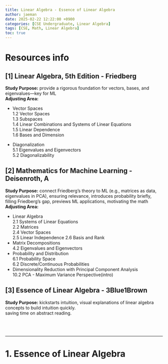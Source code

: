 ```yaml
---
title: Linear Algebra - Essence of Linear Algebra
author: jaeman
date: 2025-02-22 12:22:00 +0900
categories: [CSE Undergraduate, Linear Algebra]
tags: [CSE, Math, Linear Algebra]
toc: true
---
```

# Resources info

## [1] Linear Algebra, 5th Edition - Friedberg
**Study Purpose:** provide a rigorous foundation for vectors, bases, and eigenvalues—key for ML\
**Adjusting Area:**
- Vector Spaces\
  1.2 Vector Spaces\
  1.3 Subspaces\
  1.4 Linear Combinations and Systems of Linear Equations\
  1.5 Linear Dependence\
  1.6 Bases and Dimension
  
- Diagonalization\
  5.1 Eigenvalues and Eigenvectors\
  5.2 Diagonalizability

## [2] Mathematics for Machine Learning - Deisenroth, A
**Study Purpose:** connect Friedberg’s theory to ML (e.g., matrices as data, eigenvalues in PCA), ensuring relevance, introduces probability briefly, filling Friedberg’s gap, previews ML applications, motivating the math\
**Adjusting Area:** 
- Linear Algebra\
  2.1 Systems of Linear Equations\
  2.2 Matrices\
  2.4 Vector Spaces\
  2.5 Linear Independence
  2.6 Basis and Rank
- Matrix Decompositions\
  4.2 Eigenvalues and Eigenvectors
- Probability and Distribution\
  6.1 Probability Space\
  6.2 Discrete/Continuous Probabilities
- Dimensionality Reduction with Principal Component Analysis\
  10.2 PCA - Maximum Variance Perspective(intro)


## [3] Essence of Linear Algebra - 3Blue1Brown
**Study Purpose:** kickstarts intuition, visual explanations of linear algebra concepts to build intuition quickly.\
saving time on abstract reading.
<br/>
<br/>
<br/>
<br/>
 
---
# 1. Essence of Linear Algebra
